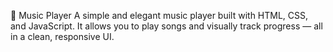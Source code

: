 🎵 Music Player
A simple and elegant music player built with HTML, CSS, and JavaScript. It allows you to play songs and visually track progress — all in a clean, responsive UI.
